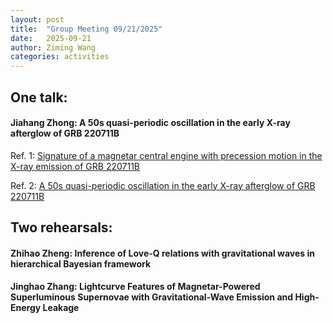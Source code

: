 ```yaml
---
layout: post
title:  "Group Meeting 09/21/2025"
date:   2025-09-21
author: Ziming Wang
categories: activities
---
```


## One talk:

#### Jiahang Zhong: A 50s quasi-periodic oscillation in the early X-ray afterglow of GRB 220711B

Ref. 1: [Signature of a magnetar central engine with precession motion in the X-ray emission of GRB 220711B](https://arxiv.org/abs/2508.00284)

Ref. 2: [A 50s quasi-periodic oscillation in the early X-ray afterglow of GRB 220711B](https://arxiv.org/abs/2508.00278)

## Two rehearsals:

#### Zhihao Zheng: Inference of Love-Q relations with gravitational waves in hierarchical Bayesian framework

#### Jinghao Zhang: Lightcurve Features of Magnetar-Powered Superluminous Supernovae with Gravitational-Wave Emission and High-Energy Leakage
